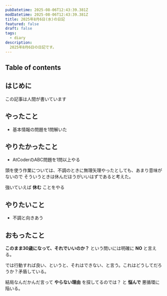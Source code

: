 ```yaml
---
pubDatetime: 2025-08-06T12:43:39.381Z
modDatetime: 2025-08-06T12:43:39.381Z
title: 2025年8月6日(水)の日記
featured: false
draft: false
tags:
  - diary
description:
  2025年8月6日の日記です。
---
```


## Table of contents

## はじめに

この記事は人間が書いています

## やったこと

- 基本情報の問題を1問解いた

## やりたかったこと

- AtCoderのABC問題を1問以上やる

頭を使う作業については、不調のときに無理矢理やったとしても、あまり意味がないので
そういうときは休んだほうがいいはずであると考えた。

強いていえば **休む** ことをやる

## やりたいこと

- 不調と向きあう

## おもったこと

**このまま30歳になって、それでいいのか？** という問いには明確に **NO** と言える。

では行動すれば良い、というと、それはできない、と言う。これはどうしてだろうか？矛盾している。

結局なんだかんだ言って **やらない理由** を探してるのでは？ と **悩んで** 悪循環に陥いる。

